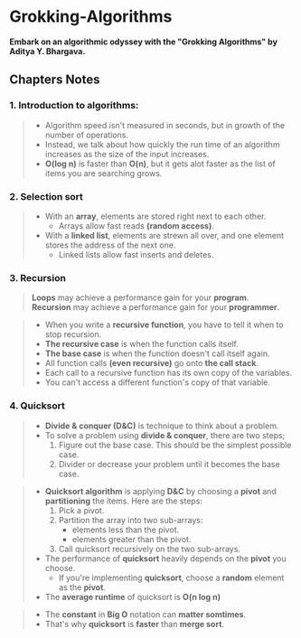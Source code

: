 # Grokking-Algorithms
**Embark on an algorithmic odyssey with the "Grokking Algorithms" by Aditya Y. Bhargava.**

## Chapters Notes
### 1. Introduction to algorithms:
> - Algorithm speed isn't measured in seconds, but in growth of the number of operations.
> - Instead, we talk about how quickly the run time of an algorithm increases as the size of the input increases.
> - **O(log n)** is faster than **O(n)**, but it gets alot faster as the list of items you are searching grows. 

### 2. Selection sort
> - With an **array**, elements are stored right next to each other. 
>   - Arrays allow fast reads **(random access)**.
> - With a **linked list**, elements are strewn all over, and one element stores the address of the next one. 
>   - Linked lists allow fast inserts and deletes.

### 3. Recursion
> **Loops** may achieve a performance gain for your **program**.<br>
> **Recursion** may achieve a performance gain for your **programmer**.

> - When you write a **recursive function**, you have to tell it when to stop recursion.
> - **The recursive case** is when the function calls itself.
> - **The base case** is when the function doesn't call itself again.
> - All function calls **(even recursive)** go onto **the call stack**. 
> - Each call to a recursive function has its own copy of the variables. 
> - You can't access a different function's copy of that variable.

### 4. Quicksort
> - **Divide & conquer (D&C)** is technique to think about a problem.
> - To solve a problem using **divide & conquer**, there are two steps;
>   1. Figure out the base case. This should be the simplest possible case.
>   2. Divider or decrease your problem until it becomes the base case.

> - **Quicksort algorithm** is applying **D&C** by choosing a **pivot** and **partitioning** the items. Here are the steps:
>   1. Pick a pivot.
>   2. Partition the array into two sub-arrays:
>      - elements less than the pivot.
>      - elements greater than the pivot.
>   3. Call quicksort recursively on the two sub-arrays.
> - The performance of **quicksort** heavily depends on the **pivot** you choose. 
>   - If you're implementing **quicksort**, choose a **random** element as the **pivot**.
> - The **average runtime** of quicksort is **O(n log n)** 

> - The **constant** in **Big O** notation can **matter somtimes**.
> - That's why **quicksort** is **faster** than **merge sort**.